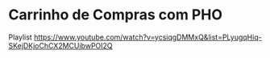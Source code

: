 # Carrinho de Compras com PHO
Playlist https://www.youtube.com/watch?v=ycsiqgDMMxQ&list=PLyugqHiq-SKejDKjoChCX2MCUibwPOI2Q
